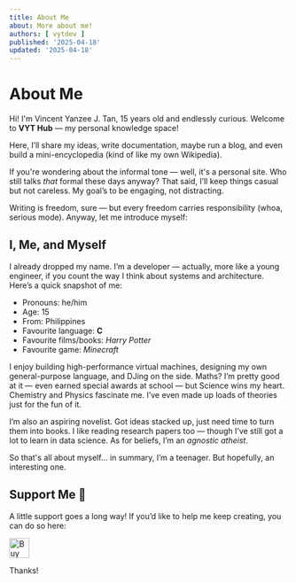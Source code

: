 ```yaml
---
title: About Me
about: More about me!
authors: [ vytdev ]
published: '2025-04-18'
updated: '2025-04-18'
---
```


# About Me

Hi! I'm Vincent Yanzee J. Tan, 15 years old and endlessly curious. Welcome
to **VYT Hub** &mdash; my personal knowledge space!

Here, I’ll share my ideas, write documentation, maybe run a blog, and even
build a mini-encyclopedia (kind of like my own Wikipedia).

If you're wondering about the informal tone &mdash; well, it's a personal
site. Who still talks *that* formal these days anyway? That said, I’ll keep
things casual but not careless. My goal’s to be engaging, not distracting.

Writing is freedom, sure &mdash; but every freedom carries responsibility
(whoa, serious mode). Anyway, let me introduce myself:

## I, Me, and Myself

I already dropped my name. I’m a developer &mdash; actually, more like a young
engineer, if you count the way I think about systems and architecture.
Here’s a quick snapshot of me:

- Pronouns: he/him
- Age: 15
- From: Philippines
- Favourite language: **C**
- Favourite films/books: *Harry Potter*
- Favourite game: *Minecraft*

I enjoy building high-performance virtual machines, designing my own
general-purpose language, and DJing on the side. Maths? I’m pretty good
at it &mdash; even earned special awards at school &mdash; but Science wins
my heart. Chemistry and Physics fascinate me. I’ve even made up loads of
theories just for the fun of it.

I’m also an aspiring novelist. Got ideas stacked up, just need time to
turn them into books. I like reading research papers too &mdash; though I’ve
still got a lot to learn in data science. As for beliefs, I’m an
*agnostic atheist*.

So that's all about myself... in summary, I’m a teenager. But hopefully, an
interesting one.

## Support Me 🎉

A little support goes a long way! If you’d like to help me keep creating,
you can do so here:

<a href='https://ko-fi.com/W7W51I5VSO' target='_blank'>
  <img height='36' style='border:0px;height:36px;'
       src='https://storage.ko-fi.com/cdn/kofi6.png?v=6'
       border='0' alt='Buy Me a Coffee at ko-fi.com' />
</a>

Thanks!
